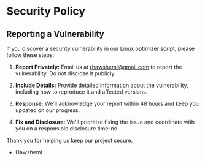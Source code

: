 # Security Policy

## Reporting a Vulnerability

If you discover a security vulnerability in our Linux optimizer script, please follow these steps:

1. **Report Privately:** Email us at [rhawshemi@gmail.com](mailto:rhawshemi@gmail.com) to report the vulnerability. Do not disclose it publicly.

2. **Include Details:** Provide detailed information about the vulnerability, including how to reproduce it and affected versions.

3. **Response:** We'll acknowledge your report within 48 hours and keep you updated on our progress.

4. **Fix and Disclosure:** We'll prioritize fixing the issue and coordinate with you on a responsible disclosure timeline.

Thank you for helping us keep our project secure.

- Hawshemi
